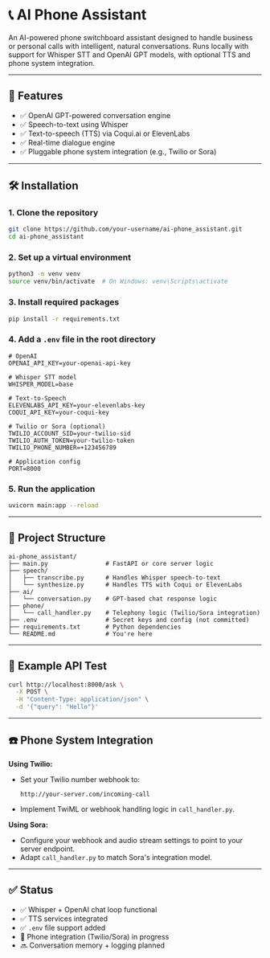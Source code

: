 # 📞 AI Phone Assistant

An AI-powered phone switchboard assistant designed to handle business or personal calls with intelligent, natural conversations. Runs locally with support for Whisper STT and OpenAI GPT models, with optional TTS and phone system integration.

---

## 🚀 Features

- ✅ OpenAI GPT-powered conversation engine
- ✅ Speech-to-text using Whisper
- ✅ Text-to-speech (TTS) via Coqui.ai or ElevenLabs
- ✅ Real-time dialogue engine
- ✅ Pluggable phone system integration (e.g., Twilio or Sora)

---

## 🛠️ Installation

### 1. Clone the repository

```bash
git clone https://github.com/your-username/ai-phone_assistant.git
cd ai-phone_assistant
```

### 2. Set up a virtual environment

```bash
python3 -m venv venv
source venv/bin/activate  # On Windows: venv\Scripts\activate
```

### 3. Install required packages

```bash
pip install -r requirements.txt
```

### 4. Add a `.env` file in the root directory

```env
# OpenAI
OPENAI_API_KEY=your-openai-api-key

# Whisper STT model
WHISPER_MODEL=base

# Text-to-Speech
ELEVENLABS_API_KEY=your-elevenlabs-key
COQUI_API_KEY=your-coqui-key

# Twilio or Sora (optional)
TWILIO_ACCOUNT_SID=your-twilio-sid
TWILIO_AUTH_TOKEN=your-twilio-token
TWILIO_PHONE_NUMBER=+123456789

# Application config
PORT=8000
```

### 5. Run the application

```bash
uvicorn main:app --reload
```

---

## 📁 Project Structure

```
ai-phone_assistant/
├── main.py                # FastAPI or core server logic
├── speech/
│   ├── transcribe.py      # Handles Whisper speech-to-text
│   └── synthesize.py      # Handles TTS with Coqui or ElevenLabs
├── ai/
│   └── conversation.py    # GPT-based chat response logic
├── phone/
│   └── call_handler.py    # Telephony logic (Twilio/Sora integration)
├── .env                   # Secret keys and config (not committed)
├── requirements.txt       # Python dependencies
└── README.md              # You're here
```

---

## 🧪 Example API Test

```bash
curl http://localhost:8000/ask \
  -X POST \
  -H "Content-Type: application/json" \
  -d '{"query": "Hello"}'
```

---

## ☎️ Phone System Integration

**Using Twilio:**

- Set your Twilio number webhook to:
  ```
  http://your-server.com/incoming-call
  ```
- Implement TwiML or webhook handling logic in `call_handler.py`.

**Using Sora:**

- Configure your webhook and audio stream settings to point to your server endpoint.
- Adapt `call_handler.py` to match Sora's integration model.

---

## ✅ Status

- ✅ Whisper + OpenAI chat loop functional
- ✅ TTS services integrated
- ✅ `.env` file support added
- 🚧 Phone integration (Twilio/Sora) in progress
- 🔜 Conversation memory + logging planned